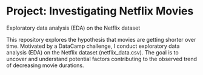 # Project: Investigating Netflix Movies
 Exploratory data analysis (EDA) on the Netflix dataset

This repository explores the hypothesis that movies are getting shorter over time. Motivated by a DataCamp challenge, I conduct exploratory data analysis (EDA) on the Netflix dataset (netflix_data.csv). The goal is to uncover and understand potential factors contributing to the observed trend of decreasing movie durations.
